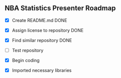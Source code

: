 ## NBA Statistics Presenter Roadmap

- [x] Create README.md DONE
- [x] Assign license to repository DONE
- [x] Find similar repository DONE
- [ ] Test repository
- [x] Begin coding
- [x] Imported necessary libraries
        
